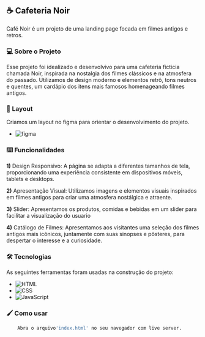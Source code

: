 ## ☕ Cafeteria Noir 
Café Noir é um projeto de uma landing page focada em filmes antigos e retros. 



### 💻 Sobre o Projeto
Esse projeto foi idealizado e desenvolvivo para uma cafeteria ficticia chamada Noir, inspirada na nostalgia dos filmes clássicos e na atmosfera do passado. Utilizamos de design moderno e elementos retrô, tons neutros e quentes, um cardápio dos itens mais famosos homenageando filmes antigos.


### 🎨 Layout
Criamos um layout no figma para orientar o desenvolvimento do projeto.
- ![figma](https://www.figma.com/file/kzZKZnG1ThDuDhjgyqMdoH/Caf%C3%A9-Noir?type=design&node-id=0%3A1&mode=design&t=CL9BzkU6rvEJLmsK-1)





### ⌨️ Funcionalidades
**1)** Design Responsivo: A página se adapta a diferentes tamanhos de tela, proporcionando uma experiência consistente em dispositivos móveis, tablets e desktops.

**2)** Apresentação Visual: Utilizamos imagens e elementos visuais inspirados em filmes antigos para criar uma atmosfera nostálgica e atraente.

**3)** Slider: Apresentamos os produtos, comidas e bebidas em um slider para facilitar a visualização do usuario

**4)** Catálogo de Filmes: Apresentamos aos visitantes uma seleção dos filmes antigos mais icônicos, juntamente com suas sinopses e pôsteres, para despertar o interesse e a curiosidade.

### 🛠 Tecnologias
As seguintes ferramentas foram usadas na construção do projeto:
- ![HTML](https://img.shields.io/badge/HTML5-E34F26?style=for-the-badge&logo=html5&logoColor=white)
- ![CSS](https://img.shields.io/badge/CSS3-1572B6?style=for-the-badge&logo=css3&logoColor=white)
- ![JavaScript](https://img.shields.io/badge/JavaScript-323330?style=for-the-badge&logo=javascript&logoColor=F7DF1E)

### 🖌️ Como usar
```bash
    Abra o arquivo'index.html' no seu navegador com live server.
```
